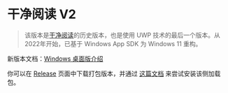 # 干净阅读 V2

> 该版本是[干净阅读](https://www.microsoft.com/store/productId/9MV65L2XFCSK)的历史版本，也是使用 UWP 技术的最后一个版本。从2022年开始，已基于 Windows App SDK 为 Windows 11 重构。

新版本文档：[Windows 桌面版介绍](https://docs.richasy.cn/clean-reader/desktop)

你可以在 [Release](https://github.com/Richasy/Clean-Reader/releases) 页面中下载打包版本，并通过 [这篇文档](https://github.com/Richasy/Bili.Uwp/wiki/%E4%B8%8B%E8%BD%BD%E5%B9%B6%E5%AE%89%E8%A3%85%E5%93%94%E5%93%A9%E7%9A%84%E8%AF%A6%E7%BB%86%E8%AF%B4%E6%98%8E) 来尝试安装该侧加载包。


